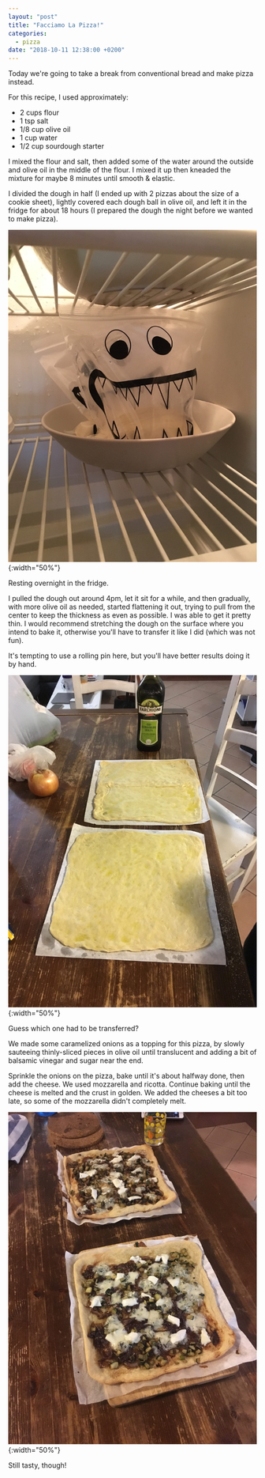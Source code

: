 ```yaml
---
layout: "post"
title: "Facciamo La Pizza!"
categories:
  - pizza
date: "2018-10-11 12:38:00 +0200"
---
```


Today we're going to take a break from conventional bread and make pizza instead.

For this recipe, I used approximately:

- 2 cups flour
- 1 tsp salt
- 1/8 cup olive oil
- 1 cup water
- 1/2 cup sourdough starter

I mixed the flour and salt, then added some of the water around the outside and olive oil in the middle of the flour. I mixed it up then kneaded the mixture for maybe 8 minutes until smooth & elastic.

I divided the dough in half (I ended up with 2 pizzas about the size of a cookie sheet), lightly covered each dough ball in olive oil, and left it in the fridge for about 18 hours (I prepared the dough the night before we wanted to make pizza).

![](/assets/img/2018-10-11-pizza/1_overnight.jpeg){:width="50%"}

Resting overnight in the fridge.

I pulled the dough out around 4pm, let it sit for a while, and then gradually, with more olive oil as needed, started flattening it out, trying to pull from the center to keep the thickness as even as possible. I was able to get it pretty thin. I would recommend stretching the dough on the surface where you intend to bake it, otherwise you'll have to transfer it like I did (which was not fun). 

It's tempting to use a rolling pin here, but you'll have better results doing it by hand.

![](/assets/img/2018-10-11-pizza/2_flattened.jpeg){:width="50%"}

Guess which one had to be transferred?

We made some caramelized onions as a topping for this pizza, by slowly sauteeing thinly-sliced pieces in olive oil until translucent and adding a bit of balsamic vinegar and sugar near the end.

Sprinkle the onions on the pizza, bake until it's about halfway done, then add the cheese. We used mozzarella and ricotta. Continue baking until the cheese is melted and the crust in golden. We added the cheeses a bit too late, so some of the mozzarella didn't completely melt.

![](/assets/img/2018-10-11-pizza/3_done.jpeg){:width="50%"}

Still tasty, though!
